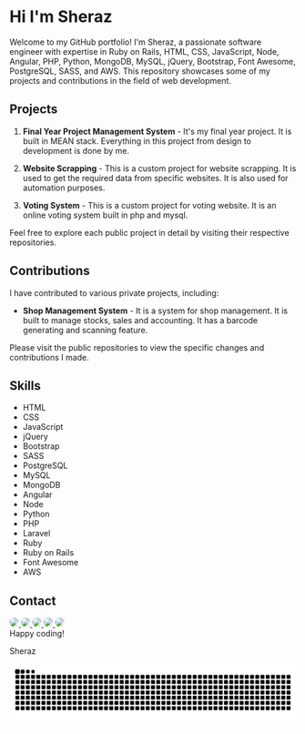 # Hi I'm Sheraz

Welcome to my GitHub portfolio! I'm Sheraz, a passionate software engineer with expertise in Ruby on Rails, HTML, CSS, JavaScript, Node, Angular, PHP, Python, MongoDB, MySQL, jQuery, Bootstrap, Font Awesome, PostgreSQL, SASS, and AWS. This repository showcases some of my projects and contributions in the field of web development.

## Projects

1. **Final Year Project Management System** - It's my final year project. It is built in MEAN stack. Everything in this project from design to development is done by me.

2. **Website Scrapping** - This is a custom project for website scrapping. It is used to get the required data from specific websites. It is also used for automation purposes.

3. **Voting System** - This is a custom project for voting website. It is an online voting system built in php and mysql.

Feel free to explore each public project in detail by visiting their respective repositories.

## Contributions

I have contributed to various private projects, including:

- **Shop Management System** - It is a system for shop management. It is built to manage stocks, sales and accounting. It has a barcode generating and scanning feature.

Please visit the public repositories to view the specific changes and contributions I made.

## Skills

- HTML
- CSS
- JavaScript
- jQuery
- Bootstrap
- SASS
- PostgreSQL
- MySQL
- MongoDB
- Angular
- Node
- Python
- PHP
- Laravel
- Ruby
- Ruby on Rails
- Font Awesome
- AWS

## Contact

<div>
  <a href="https://www.linkedin.com/in/sherazp995" target="_blank">
    <img src="https://github.com/sherazp995/sherazp995/assets/68340980/c79187e2-4ec6-4f5d-a4de-0b018589a0e1" width="50px" style="border-radius: 10px;" target="_blank">
  </a>
  <a href="https://twitter.com/sherazprince15" target="_blank">
    <img src="https://github.com/sherazp995/sherazp995/assets/68340980/96bf541a-6288-4bc2-9886-ea663353ae6f" width="50px" style="border-radius: 10px;" target="_blank">
  </a>
  <a href="https://www.instagram.com/sherazp995" target="_blank">
    <img src="https://github.com/sherazp995/sherazp995/assets/68340980/a9dea49e-dfa3-4bee-b37e-b7d250047c8b" width="50px" style="border-radius: 10px;" target="_blank">
  </a>
  <a href="https://www.facebook.com/sherazp995" target="_blank">
    <img src="https://github.com/sherazp995/sherazp995/assets/68340980/1e942edd-a387-4373-81ba-4a551ad83bfd" width="50px" style="border-radius: 10px;" target="_blank">
  </a>
  <a href="mailto:sherazp995@gmail.com">
    <img src="https://github.com/sherazp995/sherazp995/assets/68340980/fd2254e7-50a2-4168-b689-73ec5d7e2939" width="50px" style="border-radius: 10px;" target="_blank">
  </a>
</div>


</hr>
Happy coding!

Sheraz

<!---
sherazp995/sherazp995 is a ✨ special ✨ repository because its `README.md` (this file) appears on your GitHub profile.
You can click the Preview link to take a look at your changes.
--->

<picture>
  <source media="(prefers-color-scheme: dark)" srcset="https://raw.githubusercontent.com/sherazp995/sherazp995/output/github-contribution-grid-snake-dark.svg">
  <source media="(prefers-color-scheme: light)" srcset="https://raw.githubusercontent.com/sherazp995/sherazp995/output/github-contribution-grid-snake.svg">
  <img alt="github contribution grid snake animation" src="https://raw.githubusercontent.com/sherazp995/sherazp995/output/github-contribution-grid-snake.svg">
</picture>
